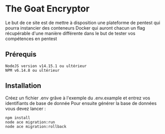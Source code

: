 # The Goat Encryptor

Le but de ce site est de mettre à disposition une plateforme de pentest qui pourra instancier des conteneurs Docker qui auront chacun un flag récupérable d'une manière différente dans le but de tester vos compétences en pentest

## Prérequis

```
NodeJS version v14.15.1 ou ultérieur
NPM v6.14.8 ou ultérieur
```

## Installation

Créez un fichier .env grâve à l'exemple du .env.example et entrez vos identifiants de base de donnée
Pour ensuite générer la base de données vous devez lancer :

```
npm install
node ace migration:run
node ace migration:rollback
```
